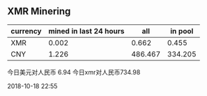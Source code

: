 ## XMR Minering

|currency|mined in last 24 hours|all|in pool|
|---|---|---|---|
|XMR|0.002|0.662|0.455|
|CNY|1.226|486.467|334.205|

今日美元对人民币 6.94	今日xmr对人民币734.98


2018-10-18 22:55
